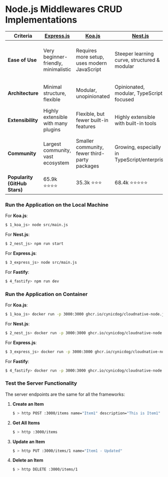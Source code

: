 # Node.js Middlewares CRUD Implementations

| **Criteria**           | [Express.js](https://github.com/expressjs/express) | [Koa.js](https://github.com/koajs/koa)  | [Nest.js](https://github.com/nestjs/nest)  | [Fastify](https://github.com/fastify/fastify)  |
|------------------------|--------------------------------------|-----------------------------------------------|----------------------------------------------|------------------------------------------------|
| **Ease of Use**         | Very beginner-friendly, minimalistic | Requires more setup, uses modern JavaScript   | Steeper learning curve, structured & modular | Simple, developer-friendly with a learning curve |
| **Architecture**        | Minimal structure, flexible          | Modular, unopinionated                        | Opinionated, modular, TypeScript-focused     | Structured, modular with plugin support        |
| **Extensibility**       | Highly extensible with many plugins  | Flexible, but fewer built-in features         | Highly extensible with built-in tools        | Built-in plugins, highly extensible            |
| **Community**           | Largest community, vast ecosystem    | Smaller community, fewer third-party packages | Growing, especially in TypeScript/enterprise | Rapidly growing, strong support for modern use |
| **Popularity (GitHub Stars)** | 65.9k ⭐⭐⭐⭐                | 35.3k   ⭐⭐⭐                               | 68.4k ⭐⭐⭐⭐⭐                            | 32.6k  ⭐⭐⭐                                 |

### Run the Application on the Local Machine

For **Koa.js**:
```bash
$ 1_koa_js> node src/main.js
```

For **Nest.js**:
```bash
$ 2_nest_js> npm run start
```

For **Express.js**:
```bash
$ 3_express_js> node src/main.js
```

For **Fastify**:
```bash
$ 4_fastify> npm run dev 
```

### Run the Application on Container

For **Koa.js**:
```bash
$ 1_koa_js> docker run -p 3000:3000 ghcr.io/cynicdog/cloudnative-node.js-templates/middleware_koa_js:latest
```

For **Nest.js**:
```bash
$ 2_nest_js> docker run -p 3000:3000 ghcr.io/cynicdog/cloudnative-node.js-templates/middleware_nest_js:latest
```

For **Express.js**:
```bash
$ 3_express_js> docker run -p 3000:3000 ghcr.io/cynicdog/cloudnative-node.js-templates/middleware_express_js:latest
```

For **Fastify**:
```bash
$ 4_fastify> docker run -p 3000:3000 ghcr.io/cynicdog/cloudnative-node.js-templates/middleware_fastify:latest
```

### Test the Server Functionality

The server endpoints are the same for all the frameworks:

1. **Create an Item**
   ```bash
   $ > http POST :3000/items name="Item1" description="This is Item1"
   ```

2. **Get All Items**
   ```bash
   $ > http :3000/items
   ```

3. **Update an Item**
   ```bash
   $ > http PUT :3000/items/1 name="Item1 - Updated"
   ```

4. **Delete an Item**
   ```bash
   $ > http DELETE :3000/items/1
   ```
